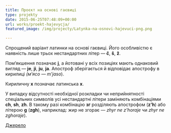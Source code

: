 ```yaml
---
title: Проєкт на основі гаєвиці
type: projekty
date: 2015-06-25T07:48:09+00:00
url: works/proekt-hajevycja/
featured_image: /img/projecty/Latynka-na-osnovi-hajevuci-png.png

---
```

Спрощений варіант латинки на основі гаєвиці. Його особливістю є наявність лише трьох нестандартних літер — **č**, **š**, **ž**.

<!--more-->

Пом&#8217;якшення позначає **j**, а йотовані у всіх позиціях мають однаковий вигляд — **je**, **ji**, **ju**, **ja**. Апостроф зберігається й відповідає апострофу в кирилиці _(м’ясо — m’jaso_).

Кириличну **х** позначає латинська **x**.

У випадку відсутності необхідної розкладки чи неприйнятності спеціальних символів усі нестандартні літери заміняють комбінаціями **ch**, **sh**, **zh**. В такому разі комбінацію **зг** розділяють апострофом (**z&#8217;h**) або літерою **g** (**zgh**), наприклад: жир не згорає — _zhyr ne z&#8217;horaje_ чи _zhyr ne zghoraje_).

<a href="http://uk.wikipedia.org/wiki/%D0%A3%D0%BA%D1%80%D0%B0%D1%97%D0%BD%D1%81%D1%8C%D0%BA%D0%B0_%D0%BB%D0%B0%D1%82%D0%B8%D0%BD%D0%BA%D0%B0" target="_blank">Джерело</a>